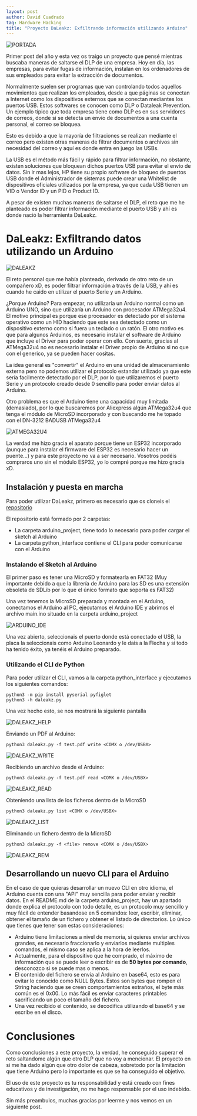 ```yaml
---
layout: post
author: David Cuadrado
tag: Hardware Hacking
title: "Proyecto DaLeakz: Exfiltrando información utilizando Arduino"
---
```

![PORTADA](https://davidc96.github.io/assets/images/posts/DALEAKZ/main_pic.jpg?style=centerme)

Primer post del año y esta vez os traigo un proyecto que pensé mientras buscaba maneras de saltarse el DLP de una empresa. Hoy en día, las empresas, para evitar fugas de información, instalan en los ordenadores de sus empleados para evitar la extracción de documentos.

Normalmente suelen ser programas que van controlando todos aquellos movimientos que realizan los empleados, desde a que páginas se conectan a Internet como los dispositivos externos que se conectan mediantes los puertos USB. Estos softwares se conocen como DLP o Dataleak Prevention. Un ejemplo típico que toda empresa tiene como DLP es en sus servidores de correos, donde si se detecta un envio de documentos a una cuenta personal, el correo se bloquea.

Esto es debido a que la mayoría de filtraciones se realizan mediante el correo pero existen otras maneras de filtrar documentos o archivos sin necesidad del correo y aquí es donde entra en juego las USBs.

La USB es el método más fácil y rápido para filtrar información, no obstante, existen soluciones que bloquean dichos puertos USB para evitar el envío de datos. Sin ir mas lejos, HP tiene su propio software de bloqueo de puertos USB donde el Administrador de sistemas puede crear una Whitelist de dispositivos oficiales utilizados por la empresa, ya que cada USB tienen un VID o Vendor ID y un PID o Product ID.

A pesar de existen muchas maneras de saltarse el DLP, el reto que me he planteado es poder filtrar información mediante el puerto USB y ahí es donde nació la herramienta DaLeakz.

# DaLeakz: Exfiltrando datos utilizando un Arduino

![DALEAKZ](https://davidc96.github.io/assets/images/posts/DALEAKZ/daleakzCLI.jpg?style=centerme)

El reto personal que me había planteado, derivado de otro reto de un compañero xD, es poder filtrar información a través de la USB, y ahí es cuando he caido en utilizar el puerto Serie y un Arduino.

¿Porque Arduino? Para empezar, no utilizaría un Arduino normal como un Arduino UNO, sino que utilizaría un Arduino con procesador ATMega32u4. El motivo principal es porque ese procesador es detectado por el sistema operativo como un HID haciendo que este sea detectado como un dispositivo externo como si fuera un teclado o un ratón. El otro motivo es que para algunos Arduinos, es necesario instalar el software de Arduino que incluye el Driver para poder operar con ello. Con suerte, gracias al ATMega32u4 no es necesario instalar el Driver propio de Arduino si no que con el generico, ya se pueden hacer cositas.

La idea general es "convertir" el Arduino en una unidad de almacenamiento externa pero no podemos utilizar el protocolo estandar utilizado ya que este sería facilmente detectado por el DLP, por lo que utilizaremos el puerto Serie y un protocolo creado desde 0 sencillo para poder enviar datos al Arduino.

Otro problema es que el Arduino tiene una capacidad muy limitada (demasiado), por lo que buscaremos por Aliexpress algún ATMega32u4 que tenga el módulo de MicroSD incorporado y con buscando me he topado con el DN-3212 BADUSB ATMega32u4

![ATMEGA32U4](https://davidc96.github.io/assets/images/posts/DALEAKZ/atmega32u4.jpg?style=centerme)

La verdad me hizo gracia el aparato porque tiene un ESP32 incorporado (aunque para instalar el firmware del ESP32 es necesario hacer un puente...) y para este proyecto no va a ser necesario. Vosotros podéis compraros uno sin el módulo ESP32, yo lo compré porque me hizo gracia xD.

## Instalación y puesta en marcha

Para poder utilizar DaLeakz, primero es necesario que os cloneis el <a href="https://github.com/Davidc96/Daleakz">repositorio</a>

El repositorio está formado por 2 carpetas:
- La carpeta arduino_project, tiene todo lo necesario para poder cargar el sketch al Arduino
- La carpeta python_interface contiene el CLI para poder comunicarse con el Arduino

### Instalando el Sketch al Arduino

El primer paso es tener una MicroSD y formatearla en FAT32 (Muy importante debido a que la librería de Arduino para las SD es una extensión obsoleta de SDLib por lo que el único formato que soporta es FAT32)

Una vez tenemos la MicroSD preparada y montada en el Arduino, conectamos el Arduino al PC, ejecutamos el Arduino IDE y abrimos el archivo main.ino situado en la carpeta arduino_project

![ARDUINO_IDE](https://davidc96.github.io/assets/images/posts/DALEAKZ/arduinoide.jpg?style=centerme)

Una vez abierto, seleccionais el puerto donde está conectado el USB, la placa la seleccionais como Arduino Leonardo y le dais a la Flecha y si todo ha tenido éxito, ya tenéis el Arduino preparado.

### Utilizando el CLI de Python

Para poder utilizar el CLI, vamos a la carpeta python_interface y ejecutamos los siguientes comandos:

```
python3 -m pip install pyserial pyfiglet
python3 -h daleakz.py
```

Una vez hecho esto, se nos mostrará la siguiente pantalla

![DALEAKZ_HELP](https://davidc96.github.io/assets/images/posts/DALEAKZ/daleakzCLI.jpg?style=centerme)

Enviando un PDF al Arduino:

```
python3 daleakz.py -f test.pdf write <COMX o /dev/USBX>
```

![DALEAKZ_WRITE](https://davidc96.github.io/assets/images/posts/DALEAKZ/daleakzwrite.jpg?style=centerme)

Recibiendo un archivo desde el Arduino:

```
python3 daleakz.py -f test.pdf read <COMX o /dev/USBX>
```

![DALEAKZ_READ](https://davidc96.github.io/assets/images/posts/DALEAKZ/daleakzread.jpg?style=centerme)

Obteniendo una lista de los ficheros dentro de la MicroSD

```
python3 daleakz.py list <COMX o /dev/USBX>
```

![DALEAKZ_LIST](https://davidc96.github.io/assets/images/posts/DALEAKZ/daleakzlist.jpg?style=centerme)

Eliminando un fichero dentro de la MicroSD

```
python3 daleakz.py -f <file> remove <COMX o /dev/USBX>
```

![DALEAKZ_REM](https://davidc96.github.io/assets/images/posts/DALEAKZ/daleakzremove.jpg?style=centerme)

## Desarrollando un nuevo CLI para el Arduino

En el caso de que quieras desarrollar un nuevo CLI en otro idioma, el Arduino cuenta con una "API" muy sencilla para poder enviar y recibir datos.
En el README.md de la carpeta arduino_project, hay un apartado donde explica el protocolo con todo detalle, es un protocolo muy sencillo y muy fácil de entender basandose en 5 comandos: leer, escribir, eliminar, obtener el tamaño de un fichero y obtener el listado de directorios. Lo único que tienes que tener son estas consideraciones:

- Arduino tiene limitaciones a nivel de memoria, si quieres enviar archivos grandes, es necesario fraccionarlo y enviarlos mediante multiples comandos, el mismo caso se aplica a la hora de leerlos.
- Actualmente, para el dispositivo que he comprado, el máximo de información que se puede leer o escribir es de <b>50 bytes por comando</b>, desconozco si se puede mas o menos.
- El contenido del fichero se envía al Arduino en base64, esto es para evitar lo conocido como NULL Bytes. Estos son bytes que rompen el String haciendo que se creen comportamientos extraños, el byte más común es el 0x00. Lo más fácil es enviar caracteres printables sacrificando un poco el tamaño del fichero.
- Una vez recibido el contenido, se decodifica utilizando el base64 y se escribe en el disco.

# Conclusiones

Como conclusiones a este proyecto, la verdad, he conseguido superar el reto saltandome algún que otro DLP que no voy a mencionar. El proyecto en si me ha dado algún que otro dolor de cabeza, sobretodo por la limitación que tiene Arduino pero lo importante es que se ha conseguido el objetivo.

El uso de este proyecto es tu responsabilidad y está creado con fines educativos y de investigación, no me hago responsable por el uso indebido.

Sin más preambulos, muchas gracias por leerme y nos vemos en un siguiente post.